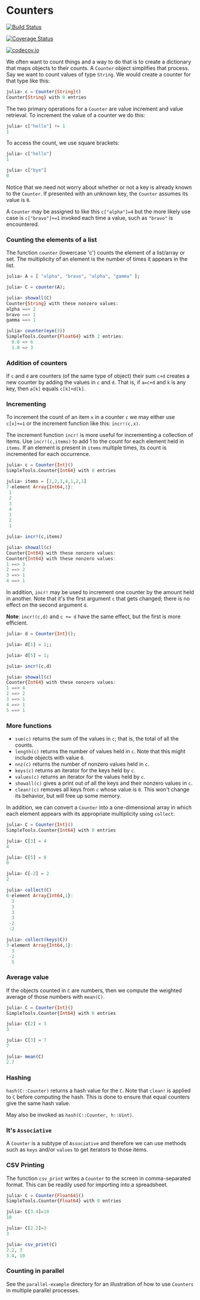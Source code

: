 # Counters

[![Build Status](https://travis-ci.org/scheinerman/Counters.jl.svg?branch=master)](https://travis-ci.org/scheinerman/Counters.jl)

[![Coverage Status](https://coveralls.io/repos/scheinerman/Counters.jl/badge.svg?branch=master&service=github)](https://coveralls.io/github/scheinerman/Counters.jl?branch=master)

[![codecov.io](http://codecov.io/github/scheinerman/Counters.jl/coverage.svg?branch=master)](http://codecov.io/github/scheinerman/Counters.jl?branch=master)



We often want to count things and a way to do that is to create a dictionary
that maps objects to their counts. A `Counter` object simplifies that
process. Say we want to count values of type `String`. We would
create a counter for that type like this:
```julia
julia> c = Counter{String}()
Counter{String} with 0 entries
```

The two primary operations for a `Counter` are value increment and
value retrieval. To increment the value of a counter we do this:
```julia
julia> c["hello"] += 1
1
```
To access the count, we use square brackets:
```julia
julia> c["hello"]
1

julia> c["bye"]
0
```
Notice that we need not worry about whether or not a key is
already known to the `Counter`. If presented with an unknown key,
the `Counter` assumes its value is `0`.

A `Counter` may be assigned to like this `c["alpha"]=4` but
the more likely use case is `c["bravo"]+=1` invoked each
time a value, such as `"bravo"` is encountered.


### Counting the elements of a list

The function `counter` (lowercase 'c') counts the element of a list/array
or set. The multiplicity of an element is the number of times it
appears in the list.
```julia
julia> A = [ "alpha", "bravo", "alpha", "gamma" ];

julia> C = counter(A);

julia> showall(C)
Counter{String} with these nonzero values:
alpha ==> 2
bravo ==> 1
gamma ==> 1

julia> counter(eye(3))
SimpleTools.Counter{Float64} with 2 entries:
  0.0 => 6
  1.0 => 3
```

### Addition of counters

If `c` and `d` are counters (of the same type of object) their sum
`c+d` creates a new counter by adding the values in `c` and `d`. That
is, if `a=c+d` and `k` is any key, then `a[k]` equals `c[k]+d[k]`.


### Incrementing

To increment the count of an item `x` in a counter `c` we may either
use `c[x]+=1` or the increment function like this: `incr!(c,x)`.

The increment function `incr!` is more useful for incrementing a
collection of items. Use `incr!(c,items)` to add 1 to the count
for each element held in `items`. If an element is present in `items`
multiple times, its count is incremented for each occurrence.

```julia
julia> c = Counter{Int}()
SimpleTools.Counter{Int64} with 0 entries

julia> items = [1,2,3,4,1,2,1]
7-element Array{Int64,1}:
 1
 2
 3
 4
 1
 2
 1

julia> incr!(c,items)

julia> showall(c)
Counter{Int64} with these nonzero values:
Counter{Int64} with these nonzero values:
1 ==> 3
2 ==> 2
3 ==> 1
4 ==> 1
```

In addition, `incr!` may be used to increment one counter
by the amount held in another. Note that it's the first argument `c`
that gets changed; there is no effect on the second argument `d`.

**Note**: `incr!(c,d)` and `c += d` have the same effect, but the first
is more efficient.
```julia
julia> d = Counter{Int}();

julia> d[1] = 1;;

julia> d[5] = 1;

julia> incr!(c,d)

julia> showall(c)
Counter{Int64} with these nonzero values:
1 ==> 4
2 ==> 2
3 ==> 1
4 ==> 1
5 ==> 1
```


### More functions

* `sum(c)` returns the sum of the values in `c`; that is, the total
of all the counts.
* `length(c)` returns the number of values held in `c`. Note that
this might include objects with value `0`.
* `nnz(c)` returns the number of nonzero values held
in `c`.
* `keys(c)` returns an iterator for the keys held by `c`.
* `values(c)` returns an iterator for the values held by `c`.
* `showall(c)` gives a print out of all the keys and their nonzero
values in `c`.
* `clean!(c)` removes all keys from `c` whose value is `0`. This
won't change its behavior, but will free up some memory.

In addition, we can convert a `Counter` into a one-dimensional
array in which each element appears with its appropriate multiplicity
using `collect`:

```julia
julia> C = Counter{Int}()
SimpleTools.Counter{Int64} with 0 entries

julia> C[3] = 4
4

julia> C[5] = 0
0

julia> C[-2] = 2
2

julia> collect(C)
6-element Array{Int64,1}:
  3
  3
  3
  3
 -2
 -2

julia> collect(keys(C))
3-element Array{Int64,1}:
  3
 -2
  5
```

### Average value

If the objects counted in `C` are numbers, then we compute the weighted
average of those numbers with `mean(C)`.
```julia
julia> C = Counter{Int}()
SimpleTools.Counter{Int64} with 0 entries

julia> C[2] = 3
3

julia> C[3] = 7
7

julia> mean(C)
2.7
```

### Hashing

`hash(C::Counter)` returns a hash value for the `C`. Note that
`clean!` is applied to `C` before computing the hash. This is
done to ensure that equal counters give the same hash value.

May also be invoked as `hash(C::Counter, h::Uint)`.

### It's `Associative`

A `Counter` is a subtype of `Associative` and therefore we can
use methods such as `keys` and/or `values` to get iterators to
those items.

### CSV Printing
The function `csv_print` writes a `Counter` to the screen in
comma-separated format. This can be readily used for importing
into a spreadsheet.
```julia
julia> C = Counter{Float64}()
SimpleTools.Counter{Float64} with 0 entries

julia> C[3.4]=10
10

julia> C[2.2]=3
3

julia> csv_print(C)
2.2, 3
3.4, 10
```



### Counting in parallel

See the `parallel-example` directory for an illustration of how to
use `Counters` in multiple parallel processes.

